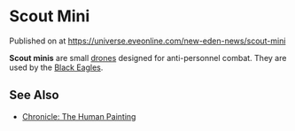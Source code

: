# Scout Mini
Published on  at https://universe.eveonline.com/new-eden-news/scout-mini

**Scout minis** are small [drones](3o5QhCbx71nILKNnW9S7v1) designed
for anti-personnel combat. They are used by the [Black Eagles](6eVk3icIk4UHf5Uh799xDN).

See Also
--------
-   [Chronicle: The Human Painting](bYI4DMTfbbK6BKfAmsU17)
